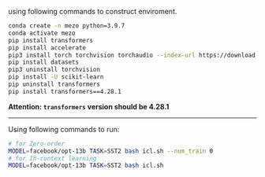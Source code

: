 using following commands to construct enviroment.

```bash
conda create -n mezo python=3.9.7
conda activate mezo
pip install transformers
pip install accelerate
pip3 install torch torchvision torchaudio --index-url https://download.pytorch.org/whl/cu118
pip install datasets
pip3 uninstall torchvision
pip install -U scikit-learn
pip uninstall transformers
pip install transformers==4.28.1

```

**Attention: `transformers` version should be 4.28.1**

---

Using following commands to run:

```bash
# for Zero-order
MODEL=facebook/opt-13b TASK=SST2 bash icl.sh --num_train 0
# for In-context learning
MODEL=facebook/opt-13b TASK=SST2 bash icl.sh
```